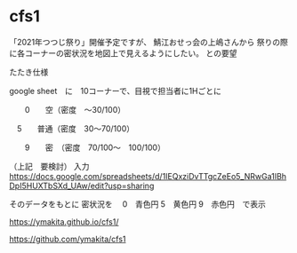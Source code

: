 # cfs1
「2021年つつじ祭り」開催予定ですが、
鯖江おせっ会の上嶋さんから
祭りの際に各コーナーの密状況を地図上で見えるようにしたい。
との要望

たたき仕様

google sheet　に　10コーナーで、目視で担当者に1Hごとに

　　0　　空（密度　～30/100）  
  
  　5　　普通（密度　30～70/100）　

　　9　　密　（密度　70/100～　100/100）

（上記　要検討）
入力
https://docs.google.com/spreadsheets/d/1IEQxziDvTTgcZeEo5_NRwGa1IBhDpI5HUXTbSXd_UAw/edit?usp=sharing


 そのデータをもとに
 密状況を
 　0　青色円
   5　黄色円
   9　赤色円　で表示
   
 https://ymakita.github.io/cfs1/
 
 https://github.com/ymakita/cfs1
 
 
